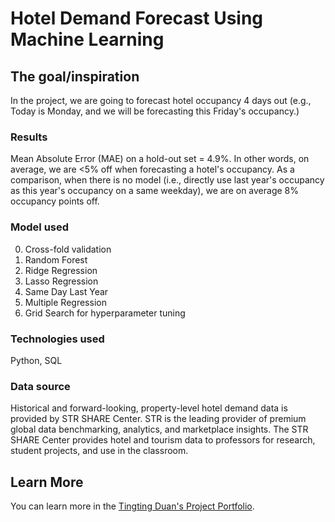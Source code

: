 # Hotel Demand Forecast Using Machine Learning

## The goal/inspiration

In the project, we are going to forecast hotel occupancy 4 days out (e.g., Today is Monday, and we will be forecasting this Friday's occupancy.)

### Results

Mean Absolute Error (MAE) on a hold-out set = 4.9%. In other words, on average, we are <5% off when forecasting a hotel's occupancy. As a comparison, when there is no model (i.e., directly use last year's occupancy as this year's occupancy on a same weekday), we are on average 8% occupancy points off.

### Model used

0) Cross-fold validation
1) Random Forest
2) Ridge Regression
3) Lasso Regression
4) Same Day Last Year
5) Multiple Regression
6) Grid Search for hyperparameter tuning

### Technologies used

Python, SQL

### Data source

Historical and forward-looking, property-level hotel demand data is provided by STR SHARE Center. STR is the leading provider of premium global data benchmarking, analytics, and marketplace insights. The STR SHARE Center provides hotel and tourism data to professors for research, student projects, and use in the classroom.

## Learn More

You can learn more in the [Tingting Duan's Project Portfolio](https://tingting0618.github.io).

